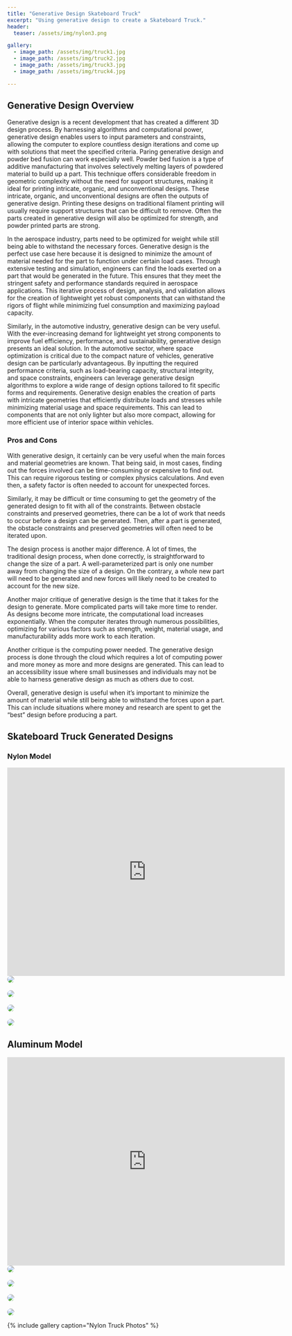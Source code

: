 ```yaml
---
title: "Generative Design Skateboard Truck"
excerpt: "Using generative design to create a Skateboard Truck."
header:
  teaser: /assets/img/nylon3.png

gallery:
  - image_path: /assets/img/truck1.jpg
  - image_path: /assets/img/truck2.jpg
  - image_path: /assets/img/truck3.jpg
  - image_path: /assets/img/truck4.jpg

---
```


## Generative Design Overview
Generative design is a recent development that has created a different 3D design process. By harnessing algorithms and computational power, generative design enables users to input parameters and constraints, allowing the computer to explore countless design iterations and come up with solutions that meet the specified criteria. Paring generative design and powder bed fusion can work especially well. Powder bed fusion is a type of additive manufacturing that involves selectively melting layers of powdered material to build up a part. This technique offers considerable freedom in geometric complexity without the need for support structures, making it ideal for printing intricate, organic, and unconventional designs. These intricate, organic, and unconventional designs are often the outputs of generative design. Printing these designs on traditional filament printing will usually require support structures that can be difficult to remove. Often the parts created in generative design will also be optimized for strength, and powder printed parts are strong.

In the aerospace industry, parts need to be optimized for weight while still being able to withstand the necessary forces. Generative design is the perfect use case here because it is designed to minimize the amount of material needed for the part to function under certain load cases. Through extensive testing and simulation, engineers can find the loads exerted on a part that would be generated in the future. This ensures that they meet the stringent safety and performance standards required in aerospace applications. This iterative process of design, analysis, and validation allows for the creation of lightweight yet robust components that can withstand the rigors of flight while minimizing fuel consumption and maximizing payload capacity.

Similarly, in the automotive industry, generative design can be very useful. With the ever-increasing demand for lightweight yet strong components to improve fuel efficiency, performance, and sustainability, generative design presents an ideal solution. In the automotive sector, where space optimization is critical due to the compact nature of vehicles, generative design can be particularly advantageous. By inputting the required performance criteria, such as load-bearing capacity, structural integrity, and space constraints, engineers can leverage generative design algorithms to explore a wide range of design options tailored to fit specific forms and requirements. Generative design enables the creation of parts with intricate geometries that efficiently distribute loads and stresses while minimizing material usage and space requirements. This can lead to components that are not only lighter but also more compact, allowing for more efficient use of interior space within vehicles.


### Pros and Cons
With generative design, it certainly can be very useful when the main forces and material geometries are known. That being said, in most cases, finding out the forces involved can be time-consuming or expensive to find out. This can require rigorous testing or complex physics calculations. And even then, a safety factor is often needed to account for unexpected forces.

Similarly, it may be difficult or time consuming to get the geometry of the generated design to fit with all of the constraints. Between obstacle constraints and preserved geometries, there can be a lot of work that needs to occur before a design can be generated. Then, after a part is generated, the obstacle constraints and preserved geometries will often need to be iterated upon.

The design process is another major difference. A lot of times, the traditional design process, when done correctly, is straightforward to change the size of a part. A well-parameterized part is only one number away from changing the size of a design. On the contrary, a whole new part will need to be generated and new forces will likely need to be created to account for the new size.

Another major critique of generative design is the time that it takes for the design to generate. More complicated parts will take more time to render. As designs become more intricate, the computational load increases exponentially. When the computer iterates through numerous possibilities, optimizing for various factors such as strength, weight, material usage, and manufacturability adds more work to each iteration.

Another critique is the computing power needed. The generative design process is done through the cloud which requires a lot of computing power and more money as more and more designs are generated. This can lead to an accessibility issue where small businesses and individuals may not be able to harness generative design as much as others due to cost.

Overall, generative design is useful when it’s important to minimize the amount of material while still being able to withstand the forces upon a part. This can include situations where money and research are spent to get the “best” design before producing a part. 


## Skateboard Truck Generated Designs

### Nylon Model
<iframe src="https://vanderbilt643.autodesk360.com/shares/public/SH512d4QTec90decfa6e42a29e1a2e9fba3c?mode=embed" width="640" height="480" allowfullscreen="true" webkitallowfullscreen="true" mozallowfullscreen="true"  frameborder="0"></iframe>

<img src="/assets/img/nylon.png" style="border-radius: 20px;">
<br><br>
<img src="/assets/img/nylon2.png" style="border-radius: 20px;">
<br><br>
<img src="/assets/img/nylonrender1.png" style="border-radius: 20px;">
<br><br>
<img src="/assets/img/nylonrender2.png" style="border-radius: 20px;">
<br>

## Aluminum Model

<iframe src="https://vanderbilt643.autodesk360.com/shares/public/SH512d4QTec90decfa6e7e8fada4757a91e8?mode=embed" width="640" height="480" allowfullscreen="true" webkitallowfullscreen="true" mozallowfullscreen="true"  frameborder="0"></iframe>


<img src="/assets/img/aluminun.png" style="border-radius: 20px;">
<br><br>
<img src="/assets/img/aluminum2.png" style="border-radius: 20px;">
<br><br>
<img src="/assets/img/aluminumrender1.png" style="border-radius: 20px;">
<br><br>
<img src="/assets/img/aluminumrender2.png" style="border-radius: 20px;">
<br>

{% include gallery caption="Nylon Truck Photos" %}

